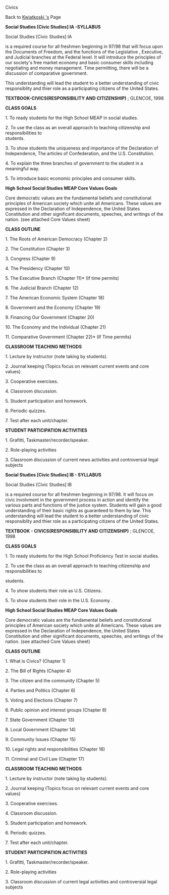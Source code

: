 Civics

Back to [Kwiatkoski 's](kwiatkoskihs.html) Page

**Social Studies [Civic Studies] IA -SYLLABUS**

Social Studies [Civic Studies] IA

is a required course for all freshmen beginning in 97/98 that will focus upon
the Documents of Freedom, and the functions of the Legislative , Executive,
and Judicial branches at the Federal level. It will introduce the principles
of our society's free market economy and basic consumer skills including
negotiating and money management. Time permitting, there will be a discussion
of comparative government.

This understanding will lead the student to a better understanding of civic
responsiblity and thier role as a participating citizens of the United States.

**TEXTBOOK-CIVICS(RESPONSIBILITY AND CITIZENSHIP)** ; GLENCOE, 1998



**CLASS GOALS**

1\. To ready students for the High School MEAP in social studies.

2\. To use the class as an overall approach to teaching citizenship and
responsibilities to  
students.

3\. To show students the uniqueness and importance of the Declaration of
Independence, The articles of Confederation, and the U.S. Constitution.

4\. To explain the three branches of government to the student in a meaningful
way.

5\. To introduce basic economic principles and consumer skills.

**High School Social Studies MEAP Core Values Goals**

Core democratic values are the fundamental beliefs and constitutional
principles of American society which unite all Americans. These values are
expressed in the Declaration of Independence, the United States Constitution
and other significant documents, speeches, and writings of the nation. (see
attached Core Values sheet)



**CLASS OUTLINE**

1\. The Roots of American Democracy (Chapter 2)

2\. The Constitution (Chapter 3)

3\. Congress (Chapter 9)

4\. The Presidency (Chapter 10)

5\. The Executive Branch (Chapter 11)* (If time permits)

6\. The Judicial Branch (Chapter 12)

7\. The American Economic System (Chapter 18)

8\. Government and the Economy (Chapter 19)

9\. Financing Our Government (Chapter 20)

10\. The Economy and the Individual (Chapter 21)

11\. Comparative Government (Chapter 22)* (If Time permits)



**CLASSROOM TEACHING METHODS**

1\. Lecture by instructor (note taking by students).

2\. Journal keeping (Topics focus on relevant current events and core values)

3\. Cooperative exercises.

4\. Classroom discussion.

5\. Student participation and homework.

6\. Periodic quizzes.

7\. Test after each unit/chapter.

**STUDENT PARTICIPATION ACTIVITIES**

1\. Grafitti, Taskmaster/recorder/speaker.

2\. Role-playing activities

3\. Classroom discussion of current news activities and controversial legal
subjects



**Social Studies [Civic Studies] IB - SYLLABUS**

Social Studies [Civic Studies] IB

is a required course for all freshmen beginning in 97/98. It will focus on
civic involvment in the government process in action and identify the various
parts and functions of the justice system. Students will gain a good
understanding of their basic rights as guaranteed to them by law. This
understanding will lead the student to a better understanding of civic
responsiblity and thier role as a participating citizens of the United States.



**TEXTBOOK - CIVICS(RESPONSIBILITY AND CITIZENSHIP)** ; GLENCOE, 1998



**CLASS GOALS**

1\. To ready students for the High School Proficiency Test in social studies.

2\. To use the class as an overall approach to teaching citizenship and
responsibilities to

students.

4\. To show students their role as U.S. Citizens.

5\. To show students their role in the U.S. Economy .

**High School Social Studies MEAP Core Values Goals**

Core democratic values are the fundamental beliefs and constitutional
principles of American society which unite all Americans. These values are
expressed in the Declaration of Independence, the United States Constitution
and other significant documents, speeches, and writings of the nation. (see
attached Core Values sheet)



**CLASS OUTLINE**

1\. What is Civics? (Chapter 1)

2\. The Bill of Rights (Chapter 4)

3\. The citizen and the community (Chapter 5)

4\. Parties and Politics (Chapter 6)

5\. Voting and Elections (Chapter 7)

6\. Public opinion and interest groups (Chapter 8)

7\. State Government (Chapter 13)

8\. Local Government (Chapter 14)

9\. Community Issues (Chapter 15)

10\. Legal rights and responsibilities (Chapter 16)

11\. Criminal and Civil Law (Chapter 17)



**CLASSROOM TEACHING METHODS**

1\. Lecture by instructor (note taking by students).

2\. Journal keeping (Topics focus on relevant current events and core values)

3\. Cooperative exercises.

4\. Classroom discussion.

5\. Student participation and homework.

6\. Periodic quizzes.

7\. Test after each unit/chapter.

**STUDENT PARTICIPATION ACTIVITIES**

1\. Grafitti, Taskmaster/recorder/speaker.

2\. Role-playing activities

3\. Classroom discussion of current legal activities and controversial legal
subjects

